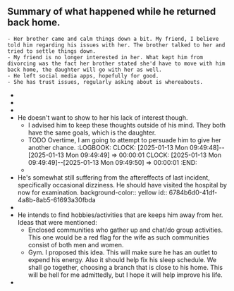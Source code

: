 ## Summary of what happened while he returned back home.
	- Her brother came and calm things down a bit. My friend, I believe told him regarding his issues with her. The brother talked to her and tried to settle things down.
	- My friend is no longer interested in her. What kept him from divorcing was the fact her brother stated she'd have to move with him back home, the daughter will go with her as well.
	- He left social media apps, hopefully for good.
	- She has trust issues, regularly asking about is whereabouts.
-
-
-
- He doesn't want to show to her his lack of interest though.
	- I advised him to keep these thoughts outside of his mind. They both have the same goals, which is the daughter.
	- TODO Overtime, I am going to attempt to persuade him to give her another chance.
	  :LOGBOOK:
	  CLOCK: [2025-01-13 Mon 09:49:48]--[2025-01-13 Mon 09:49:49] =>  00:00:01
	  CLOCK: [2025-01-13 Mon 09:49:49]--[2025-01-13 Mon 09:49:50] =>  00:00:01
	  :END:
	-
- He's somewhat still suffering from the aftereffects of last incident, specifically occasional dizziness. He should have visited the hospital by now for examination.
  background-color:: yellow
  id:: 6784b6d0-41df-4a8b-8ab5-61693a30fbda
-
- He intends to find hobbies/activities that are keeps him away from her. Ideas that were mentioned:
	- Enclosed communities who gather up and chat/do group activities. This one would be a red flag for the wife as such communities consist of both men and women.
	- Gym. I proposed this idea. This will make sure he has an outlet to expend his energy. Also it should help fix his sleep schedule. We shall go together, choosing a branch that is close to his home. This will be hell for me admittedly, but I hope it will help improve his life.
-